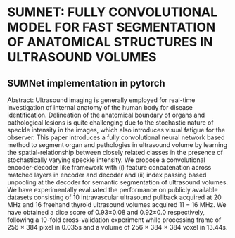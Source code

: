 # SUMNET: FULLY CONVOLUTIONAL MODEL FOR FAST SEGMENTATION OF ANATOMICAL STRUCTURES IN ULTRASOUND VOLUMES
## SUMNet implementation in pytorch 
Abstract: Ultrasound imaging is generally employed for real-time investigation of internal anatomy of the human body for disease identification. Delineation of the anatomical boundary of organs and pathological lesions is quite challenging due to the stochastic nature of speckle intensity in the images, which also introduces visual fatigue for the observer. This paper introduces a fully convolutional neural network based method to segment organ and pathologies in ultrasound volume by learning the spatial-relationship between closely related classes in the presence of stochastically varying speckle intensity. We propose a convolutional encoder-decoder like framework with (i) feature concatenation across matched layers in encoder and decoder and (ii) index passing based unpooling at the decoder for semantic segmentation of ultrasound volumes. We have experimentally evaluated the performance on publicly available datasets consisting of 10 intravascular ultrasound pullback acquired at 20 MHz and 16 freehand thyroid ultrasound volumes acquired 11 − 16 MHz. We have obtained a dice score of 0.93±0.08 and 0.92±0.0 respectively, following a 10-fold cross-validation experiment while processing frame of 256 × 384 pixel in 0.035s and a volume of 256 × 384 × 384 voxel in 13.44s.
